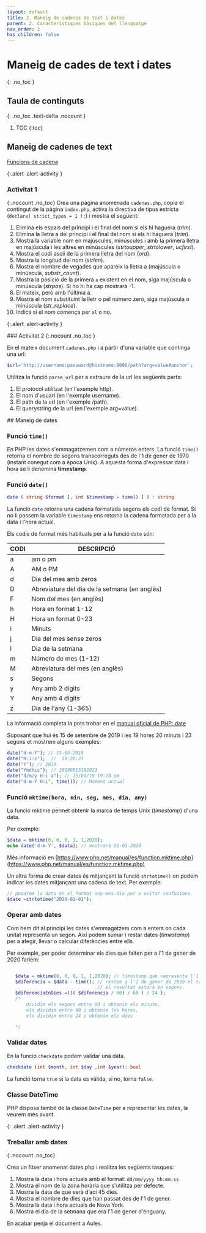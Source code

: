 ```yaml
---
layout: default
title: 2. Maneig de cadenes de text i dates
parent: 2. Característiques bàsiques del llenguatge
nav_order: 2
has_children: false
---
```


# Maneig de cades de text i dates
{: .no_toc }

## Taula de continguts
{: .no_toc .text-delta  .nocount }

1. TOC
{:toc}

## Maneig de cadenes de text

[Funcions de cadena](https://www.php.net/manual/es/ref.strings.php)

{:.alert .alert-activity }
<div markdown="1">

### Activitat 1
{:.nocount .no_toc}
Crea una pàgina anomenada `cadenes.php`, copia el contingut de la pàgina `index.php`, activa la directiva
 de tipus estricta (`declare( strict_types = 1 );`) i mostra el següent: 

1. Elimina els espais del principi i el final del nom si els hi haguera (_trim_). 
2. Elimina la lletra a del principi i el final del nom si els hi haguera (_trim_). 
3. Mostra la variable nom en majúscules, minúscules i amb la primera lletra en majúscula i les altres en minúscules 
(_strtoupper_, _strtolower_, _ucfirst_). 
4. Mostra el codi ascii de la primera lletra del nom (_ord_). 
5. Mostra la longitud del nom (_strlen_). 
6. Mostra el nombre de vegades que apareix la lletra a (majúscula o minúscula, _substr_count_). 
7. Mostra la posició de la primera `a` existent en el nom, siga majúscula o minúscula (_strpos_). Si no hi ha cap mostrarà -1. 
8. El mateix, però amb l'última a. 
9. Mostra el nom substituint la lletr o pel número zero, siga majúscula o minúscula (_str_replace_). 
10. Indica si el nom comença per `al` o no. 
</div>

{:.alert .alert-activity }
<div markdown="1">
### Activitat 2
{:.nocount .no_toc }

En el mateix document `cadenes.php` i a partir d'una variable que continga una url: 
```php
$url='http://username:password@hostname:9090/path?arg=value#anchor';
``` 
Utilitza la funció `parse_url` per a extraure de la url les següents parts:  
1. El protocol utilitzat (en l'exemple http).  
2. El nom d'usuari (en l'exemple username). 
3. El path de la url (en l'exemple /path). 
4. El querystring de la url (en l'exemple arg=value).
</div>
## Maneig de dates

### Funció `time()`

En PHP les dates s'emmagatzemen com a números enters. La funció `time()` retorna el nombre de segons transcorreguts 
des de l'1 de gener de 1970 (instant conegut com a època Unix). 
A aquesta forma d'expressar data i hora se li denomina **timestamp**.

### Funció `date()`

```php
date ( string $format [, int $timestamp = time() ] ) : string
```

La funció `date` retorna una cadena formatada segons els codi de format. Si no li passem la variable `timestamp` 
ens retorna la cadena formatada per a la data i l'hora actual.

Els codis de format més habituals  per a la funció `date` són:

|CODI|DESCRIPCIÓ|
|--- |--- |
|a|am o pm|
|A|AM o PM|
|d|Dia del mes amb zeros|
|D|Abreviatura del dia de la setmana (en anglès)|
|F|Nom del mes (en anglès)|
|h|Hora en format 1-12|
|H|Hora en format 0-23|
|i|Minuts|
|j|Dia del mes sense zeros|
|l|Dia de la setmana|
|m|Número de mes (1-12)|
|M|Abreviatura del mes (en anglès)|
|s|Segons|
|y|Any amb 2 dígits|
|Y|Any amb 4 dígits|
|z|Dia de l'any (1-365)|

La informació completa la pots trobar en el [manual oficial de PHP: date](https://www.php.net/manual/es/function.date.php)

Suposant que hui és 15 de setembre de 2019 i les 19 hores 20 minuts i 23 segons et mostrem alguns exemples:

```php
date("d-m-Y"); // 15-09-2019
date("H:i:s");  //  19:20:23
date("Y"); // 2019
date("YmdHis"); // 20190915192023
date("d/m/y H:i a"); // 15/09/19 19:20 pm
date("d-m-Y H:i", time()); // Moment actual
```
### Funció `mktime(hora, min, seg, mes, dia, any)`

La funció mktime permet obtenir la marca de temps Unix (_timestamp_) d'una data.

Per exemple:

```php
$data = mktime(0, 0, 0, 1, 1,2020);
echo date('d-m-Y', $data); // mostrarà 01-01-2020
```
Més informació en [https://www.php.net/manual/es/function.mktime.php](https://www.php.net/manual/es/function.mktime.php)

Un altra forma de crear dates és mitjançant la funció `strtotime()` on podem indicar les dates mitjançant una cadena de text. Per exemple:

```php
// posarem la data en el format any-mes-dia per a evitar confusions.
$date =strtotime("2020-01-01"); 
```

### Operar amb dates

Com hem dit al principi les dates s'emmagatzem com a enters on cada unitat representa un segon. Així podem sumar i restar dates (_timestamp_) per a afegir, llevar o calcular diferències entre ells.

Per exemple, per poder determinar els dies que falten per a l'1 de gener de 2020 faríem:

```php

   $data = mktime(0, 0, 0, 1, 1,2020); // timestamp que representa l'1 de gener de 2020
   $diferencia = $data - time(); // restem a l'1 de gener de 2020 el temps actual, 
                                 // el resultat estarà en segons.
   $diferenciaEnDies =((( $diferencia / 60) / 60 ) / 24 );
   /*  
       dividim els segons entre 60 i obtenim els minuts,
       els dividim entre 60 i obtenim les hores,
       els dividim entre 24 i obtenim els dies 

   */
```

### Validar dates

En la funció `checkdate` podem validar una data.

```php
checkdate (int $month, int $day ,int $year): bool
```
La funció torna `true` si la data es vàlida, si no, torna  `false`. 

### Classe DateTime

PHP disposa també de la classe `DateTime` per a representar les dates, la veurem més avant.


{: .alert .alert-activity }
<div markdown="1">

### Treballar amb dates
{:.nocount .no_toc}

Crea un fitxer anomenat dates.php i realitza les següents tasques:

1.  Mostra la data i hora actuals amb el format: `dd/mm/yyyy hh:mm:ss`
2.  Mostra el nom de la zona horària que s'utilitza per defecte.
3.  Mostra la data de que serà d’ací 45 dies.
4.  Mostra el nombre de dies que han passat des de l'1 de gener.
5.  Mostra la data i hora actuals de Nova York.
6.  Mostra el dia de la setmana que era l'1 de gener d'enguany.

En acabar penja el document a Aules.